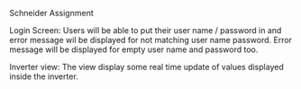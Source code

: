 Schneider Assignment

Login Screen:
Users will be able to put their user name / password in and error message wil be displayed for not matching user name password. 
Error message will be displayed for empty user name and password too.

Inverter view:
The view display some real time update of values displayed inside the inverter.

 
